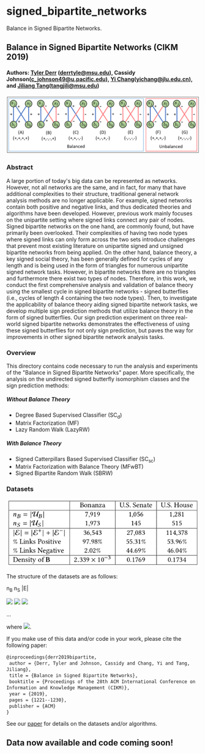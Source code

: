 # signed_bipartite_networks
Balance in Signed Bipartite Networks.

## Balance in Signed Bipartite Networks (CIKM 2019)

#### Authors: [Tyler Derr](http://www.TylerDerr.com) (derrtyle@msu.edu), Cassidy Johnson(c_johnson49@u.pacific.edu), [Yi Chang](http://www.yichang-cs.com/)(yichang@jlu.edu.cn), and [Jiliang Tang](http://www.cse.msu.edu/~tangjili)(tangjili@msu.edu)

<div style="text-align:center"><img src ="signed_butterflies.png" ,width=400/></div>

### Abstract

A large portion of today's big data can be represented as networks. However, not all networks are the same, and in fact, for many that have additional complexities to their structure, traditional general network analysis methods are no longer applicable. For example, signed networks contain both positive and negative links, and thus dedicated theories and algorithms have been developed. However, previous work mainly focuses on the unipartite setting where signed links connect any pair of nodes. Signed bipartite networks on the one hand, are commonly found, but have primarily been overlooked. Their complexities of having two node types where signed links can only form across the two sets introduce challenges that prevent most existing literature on unipartite signed and unsigned bipartite networks from being applied. On the other hand, balance theory, a key signed social theory, has been generally defined for cycles of any length and is being used in the form of triangles for numerous unipartite signed network tasks. However, in bipartite networks there are no triangles and furthermore there exist two types of nodes. Therefore, in this work, we conduct the first comprehensive analysis and validation of balance theory using the smallest cycle in signed bipartite networks - signed butterflies (i.e., cycles of length 4 containing the two node types). Then, to investigate the applicability of balance theory aiding signed bipartite network tasks, we develop multiple sign prediction methods that utilize balance theory in the form of signed butterflies. Our sign prediction experiment on three real-world signed bipartite networks demonstrates the effectiveness of using these signed butterflies for not only sign prediction, but paves the way for improvements in other signed bipartite network analysis tasks.



### Overview

This directory contains code necessary to run the analysis and experiments of the "Balance in Signed Bipartite Networks" paper. 
More specifically, the analysis on the undirected signed butterfly isomorphism classes and the sign prediction methods: 

##### Without Balance Theory

* Degree Based Supervised Classifier (SC<sub>d</sub>)
* Matrix Factorization (MF)
* Lazy Random Walk (LazyRW)

##### With Balance Theory

* Signed Catterpillars Based Supervised Classifier (SC<sub>sc</sub>)
* Matrix Factorization with Balance Theory (MFwBT)
* Signed Bipartite Random Walk (SBRW)

### Datasets

<div style="text-align:center"><img src ="signed_bipartite_network_stats.png" ,width=300/></div>

The structure of the datasets are as follows:

n<sub>B</sub> n<sub>S</sub> |E|

<img src="https://render.githubusercontent.com/render/math?math=b_i"> <img src="https://render.githubusercontent.com/render/math?math=b_i"> <img src="https://render.githubusercontent.com/render/math?math={\bf B}_{ij}">

...

where <img src="https://render.githubusercontent.com/render/math?math={\bf B}_{ij} \in \{-1,1\}">. 


If you make use of this data and/or code in your work, please cite the following paper:

    @inproceedings{derr2019bipartite,
     author = {Derr, Tyler and Johnson, Cassidy and Chang, Yi and Tang, Jiliang},
     title = {Balance in Signed Bipartite Networks},
     booktitle = {Proceedings of the 28th ACM International Conference on Information and Knowledge Management (CIKM)},
     year = {2019},
     pages = {1221--1230},
     publisher = {ACM}
    } 

See our [paper](http://www.cse.msu.edu/~derrtyle/papers/cikm2019-signed_bipartite_networks.pdf) for details on the datasets and/or algorithms.

## Data now available and code coming soon!
